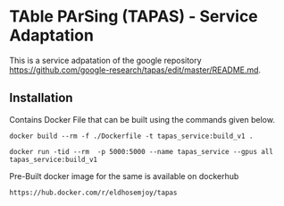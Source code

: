 # TAble PArSing (TAPAS) - Service Adaptation

This is a service adpatation of the google repository https://github.com/google-research/tapas/edit/master/README.md.


## Installation
Contains Docker File that can be built using the commands given below.

    docker build --rm -f ./Dockerfile -t tapas_service:build_v1 .
    
    docker run -tid --rm  -p 5000:5000 --name tapas_service --gpus all tapas_service:build_v1

Pre-Built docker image for the same is available on dockerhub
    
    https://hub.docker.com/r/eldhosemjoy/tapas
    
